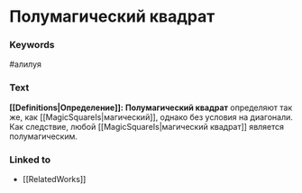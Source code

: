 # Полумагический квадрат
### Keywords
#алилуя
### Text
**[[Definitions|Определение]]:**
**Полумагический квадрат** определяют так же, как [[MagicSquareIs|магический]], однако без условия на диагонали. Как следствие, любой [[MagicSquareIs|магический квадрат]] является полумагическим.
### Linked to
- [[RelatedWorks]]